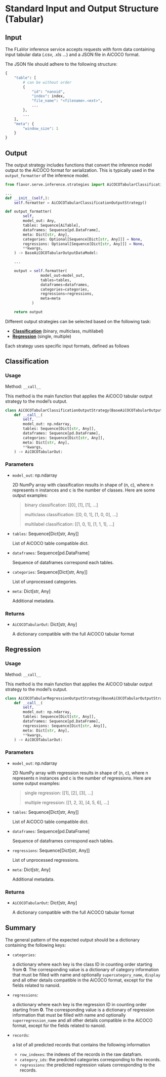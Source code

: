 # Standard Input and Output Structure (Tabular)

## Input
The FLaVor inference service accepts requests with form data containing input tabular data (.csv, .xls ...) and a JSON file in AiCOCO format.

The JSON file should adhere to the following structure:

```python
{
    "table": [
        # can be without order
        {
            "id": "nanoid",
            "index": index,
            "file_name": "<filename>.<ext>",
            ...
        },
        ...
    ],
    "meta": {
        "window_size": 1
    }
}
```

## Output
The output strategy includes functions that convert the inference model output to the AiCOCO format for serialization. This is typically used in the `output_formatter` of the inference model.

```python
from flavor.serve.inference.strategies import AiCOCOTabularClassificationOutputStrategy

...
def __init__(self,):
    self.formatter = AiCOCOTabularClassificationOutputStrategy()

def output_formatter(
        self,
        model_out: Any,
        tables: Sequence[AiTable],
        dataframes: Sequence[pd.DataFrame],
        meta: Dict[str, Any],
        categories: Optional[Sequence[Dict[str, Any]]] = None,
        regressions: Optional[Sequence[Dict[str, Any]]] = None,
        **kwargs,
    ) -> BaseAiCOCOTabularOutputDataModel:

    ...

    output = self.formatter(
                model_out=model_out,
                tables=tables,
                dataframes=dataframes,
                categories=categories,
                regressions=regressions,
                meta=meta
            )

    return output
```

Different output strategies can be selected based on the following task:

* [**Classification**](https://github.com/ailabstw/FLaVor/blob/fdf806dd574059fff2a03427596ea73814bfc5cc/flavor/serve/inference/strategies/aicoco_strategy.py#L808)  (binary, multiclass, multilabel)
* [**Regression**](https://github.com/ailabstw/FLaVor/blob/fdf806dd574059fff2a03427596ea73814bfc5cc/flavor/serve/inference/strategies/aicoco_strategy.py#L889) (single, multiple)


Each strategy uses specific input formats, defined as follows


## Classification

### **Usage**
Method: `__call__`

This method is the main function that applies the AiCOCO tabular output strategy to the model’s output.


```python
class AiCOCOTabularClassificationOutputStrategy(BaseAiCOCOTabularOutputStrategy):
    def __call__(
        self,
        model_out: np.ndarray,
        tables: Sequence[Dict[str, Any]],
        dataframes: Sequence[pd.DataFrame],
        categories: Sequence[Dict[str, Any]],
        meta: Dict[str, Any],
        **kwargs,
    ) -> AiCOCOTabularOut:
```

### Parameters
- `model_out`: np.ndarray

   2D NumPy array with classification results in shape of (n, c), where n represents n instances and c is the number of classes. Here are some output examples:

   > binary classification: [[0], [1], [1], ...]
   >
   > multiclass classification: [[0, 0, 1], [1, 0, 0], ...]
   >
   > multilabel classification: [[1, 0, 1], [1, 1, 1], ...]



- `tables`: Sequence[Dict[str, Any]]

   List of AiCOCO table compatible dict.

- `dataframes`: Sequence[pd.DataFrame]

   Sequence of dataframes correspond each tables.

- `categories`: Sequence[Dict[str, Any]]

   List of unprocessed categories.

- `meta`: Dict[str, Any]

   Additional metadata.

### Returns
- `AiCOCOTabularOut`: Dict[str, Any]

   A dictionary compatible with the full AiCOCO tabular format


## Regression

### **Usage**
Method: `__call__`

This method is the main function that applies the AiCOCO tabular output strategy to the model’s output.


```python
class AiCOCOTabularRegressionOutputStrategy(BaseAiCOCOTabularOutputStrategy):
    def __call__(
        self,
        model_out: np.ndarray,
        tables: Sequence[Dict[str, Any]],
        dataframes: Sequence[pd.DataFrame],
        regressions: Sequence[Dict[str, Any]],
        meta: Dict[str, Any],
        **kwargs,
    ) -> AiCOCOTabularOut:
```

### Parameters
- `model_out`: np.ndarray

   2D NumPy array with regression results in shape of (n, c), where n represents n instances and c is the number of regressions. Here are some output examples:

   > single regression: [[1], [2], [3], ...]
   >
   > multiple regression: [[1, 2, 3], [4, 5, 6], ...]

- `tables`: Sequence[Dict[str, Any]]

   List of AiCOCO table compatible dict.

- `dataframes`: Sequence[pd.DataFrame]

   Sequence of dataframes correspond each tables.

- `regressions`: Sequence[Dict[str, Any]]

   List of unprocessed regressions.

- `meta`: Dict[str, Any]

   Additional metadata.

### Returns
- `AiCOCOTabularOut`: Dict[str, Any]

   A dictionary compatible with the full AiCOCO tabular format


## Summary
The general pattern of the expected output should be a dictionary containing the following keys:

* `categories`:

   a dictionary where each key is the class ID in counting order starting from **0**.
   The corresponding value is a dictionary of category information that must be filled with name and optionally `supercategory_name`, `display` and all other details compatible in the AiCOCO format, except for the fields related to nanoid.

* `regressions`:

   a dictionary where each key is the regression ID in counting order starting from **0**.
   The corresponding value is a dictionary of regression information that must be filled with name and optionally `superregression_name` and all other details compatible in the AiCOCO format, except for the fields related to nanoid.

* `records`:

   a list of all predicted records that contains the following information
   * `row_indexes`: the indexes of the records in the raw datafram.
   * `category_ids`: the predicted categories corresponding to the records.
   * `regressions`: the predicted regression values corresponding to the records.
